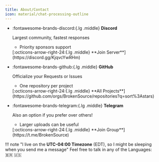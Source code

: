 ```yaml
---
title: About/Contact
icon: material/chat-processing-outline
---
```


<div class="grid cards" markdown>

-   :fontawesome-brands-discord:{.lg .middle} **Discord**
    <p>Largest community, fastest responses</p>
    <ul><li>Priority sponsors support</li></ul>
    [:octicons-arrow-right-24:{.lg .middle} **Join Server**](https://discord.gg/KjqvcYwRHm)

-   :fontawesome-brands-github:{.lg .middle} **GitHub**
    <p>Officialize your Requests or Issues</p>
    <ul><li>One repository per project</li></ul>
    [:octicons-arrow-right-24:{.lg .middle} **All Projects**](https://github.com/orgs/BrokenSource/repositories?q=sort%3Astars)

-   :fontawesome-brands-telegram:{.lg .middle} **Telegram**
    <p>Also an option if you prefer over others!</p>
    <ul><li>Larger uploads can be useful</li></ul>
    [:octicons-arrow-right-24:{.lg .middle} **Join Group**](https://t.me/BrokenSource)

</div>

!!! note "I live on the **UTC-04:00 Timezone** (EDT), so I might be sleeping when you send me a message"
    Feel free to talk in any of the Languages: 🇧🇷 🇺🇸
